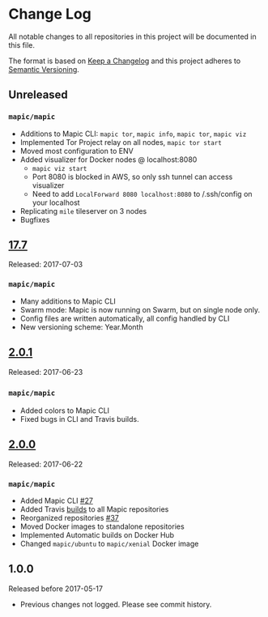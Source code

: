 # Change Log
All notable changes to all repositories in this project will be documented in this file. 

The format is based on [Keep a Changelog](http://keepachangelog.com/en/1.0.0/)
and this project adheres to [Semantic Versioning](http://semver.org/spec/v2.0.0.html).

## Unreleased
### `mapic/mapic`
- Additions to Mapic CLI: `mapic tor`, `mapic info`, `mapic tor`, `mapic viz`
- Implemented Tor Project relay on all nodes, `mapic tor start`
- Moved most configuration to ENV
- Added visualizer for Docker nodes @ localhost:8080
    - `mapic viz start`
    - Port 8080 is blocked in AWS, so only ssh tunnel can access visualizer
    - Need to add `LocalForward 8080 localhost:8080` to /.ssh/config on your localhost
- Replicating `mile` tileserver on 3 nodes
- Bugfixes


## [17.7](https://github.com/mapic/mapic/releases/tag/v17.7)
Released: 2017-07-03
### `mapic/mapic`
- Many additions to Mapic CLI
- Swarm mode: Mapic is now running on Swarm, but on single node only.
- Config files are written automatically, all config handled by CLI
- New versioning scheme: Year.Month

## [2.0.1](https://github.com/mapic/mapic/releases/tag/v2.0.1)
Released: 2017-06-23

### `mapic/mapic` 
- Added colors to Mapic CLI
- Fixed bugs in CLI and Travis builds.

## [2.0.0](https://github.com/mapic/mapic/releases/tag/v2.0) 
Released: 2017-06-22

### `mapic/mapic`
- Added Mapic CLI [#27](https://github.com/mapic/mapic/issues/27)
- Added Travis [builds](https://travis-ci.org/mapic) to all Mapic repositories
- Reorganized repositories [#37](https://github.com/mapic/mapic/issues/37)
- Moved Docker images to standalone repositories
- Implemented Automatic builds on Docker Hub
- Changed `mapic/ubuntu` to `mapic/xenial` Docker image 

## 1.0.0 
Released before 2017-05-17
- Previous changes not logged. Please see commit history.